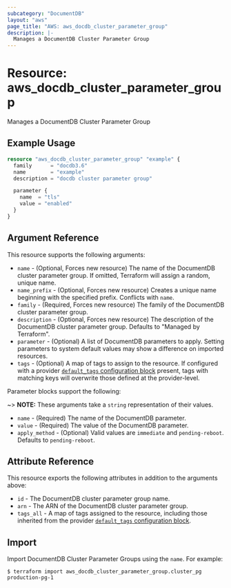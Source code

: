 ```yaml
---
subcategory: "DocumentDB"
layout: "aws"
page_title: "AWS: aws_docdb_cluster_parameter_group"
description: |-
  Manages a DocumentDB Cluster Parameter Group
---
```


# Resource: aws_docdb_cluster_parameter_group

Manages a DocumentDB Cluster Parameter Group

## Example Usage

```terraform
resource "aws_docdb_cluster_parameter_group" "example" {
  family      = "docdb3.6"
  name        = "example"
  description = "docdb cluster parameter group"

  parameter {
    name  = "tls"
    value = "enabled"
  }
}
```

## Argument Reference

This resource supports the following arguments:

* `name` - (Optional, Forces new resource) The name of the DocumentDB cluster parameter group. If omitted, Terraform will assign a random, unique name.
* `name_prefix` - (Optional, Forces new resource) Creates a unique name beginning with the specified prefix. Conflicts with `name`.
* `family` - (Required, Forces new resource) The family of the DocumentDB cluster parameter group.
* `description` - (Optional, Forces new resource) The description of the DocumentDB cluster parameter group. Defaults to "Managed by Terraform".
* `parameter` - (Optional) A list of DocumentDB parameters to apply. Setting parameters to system default values may show a difference on imported resources.
* `tags` - (Optional) A map of tags to assign to the resource. If configured with a provider [`default_tags` configuration block](https://registry.terraform.io/providers/hashicorp/aws/latest/docs#default_tags-configuration-block) present, tags with matching keys will overwrite those defined at the provider-level.

Parameter blocks support the following:

~> **NOTE:** These arguments take a `string` representation of their values.

* `name` - (Required) The name of the DocumentDB parameter.
* `value` - (Required) The value of the DocumentDB parameter.
* `apply_method` - (Optional) Valid values are `immediate` and `pending-reboot`. Defaults to `pending-reboot`.

## Attribute Reference

This resource exports the following attributes in addition to the arguments above:

* `id` - The DocumentDB cluster parameter group name.
* `arn` - The ARN of the DocumentDB cluster parameter group.
* `tags_all` - A map of tags assigned to the resource, including those inherited from the provider [`default_tags` configuration block](https://registry.terraform.io/providers/hashicorp/aws/latest/docs#default_tags-configuration-block).

## Import

Import DocumentDB Cluster Parameter Groups using the `name`. For example:

```
$ terraform import aws_docdb_cluster_parameter_group.cluster_pg production-pg-1
```
